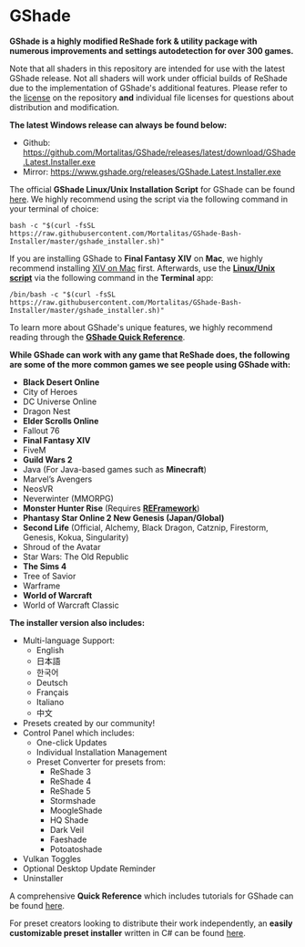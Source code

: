 # GShade
**GShade is a highly modified ReShade fork & utility package with numerous improvements and settings autodetection for over 300 games.** 

Note that all shaders in this repository are intended for use with the latest GShade release. Not all shaders will work under official builds of ReShade due to the implementation of GShade's additional features. Please refer to the [license](https://github.com/Mortalitas/GShade/blob/master/LICENSE.md) on the repository **and** individual file licenses for questions about distribution and modification.

**The latest Windows release can always be found below:**
* Github: https://github.com/Mortalitas/GShade/releases/latest/download/GShade.Latest.Installer.exe
* Mirror: https://www.gshade.org/releases/GShade.Latest.Installer.exe

The official **GShade Linux/Unix Installation Script** for GShade can be found [here](https://github.com/Mortalitas/GShade-Bash-Installer). We highly recommend using the script via the following command in your terminal of choice:
```
bash -c "$(curl -fsSL https://raw.githubusercontent.com/Mortalitas/GShade-Bash-Installer/master/gshade_installer.sh)"
```

If you are installing GShade to **Final Fantasy XIV** on **Mac**, we highly recommend installing [XIV on Mac](https://www.xivmac.com) first. Afterwards, use the **[Linux/Unix script](https://github.com/Mortalitas/GShade-Bash-Installer)** via the following command in the **Terminal** app:
```
/bin/bash -c "$(curl -fsSL https://raw.githubusercontent.com/Mortalitas/GShade-Bash-Installer/master/gshade_installer.sh)"
```

To learn more about GShade's unique features, we highly recommend reading through the **[GShade Quick Reference](https://drive.google.com/file/d/1YKbxcVDPwJkSzkFB9I0ERGsQEHvoh3P9)**.

**While GShade can work with any game that ReShade does, the following are some of the more common games we see people using GShade with:**
* **Black Desert Online**
* City of Heroes
* DC Universe Online
* Dragon Nest
* **Elder Scrolls Online**
* Fallout 76
* **Final Fantasy XIV**
* FiveM
* **Guild Wars 2**
* Java (For Java-based games such as **Minecraft**)
* Marvel’s Avengers
* NeosVR
* Neverwinter (MMORPG)
* **Monster Hunter Rise** (Requires [**REFramework**](https://github.com/praydog/REFramework))
* **Phantasy Star Online 2 New Genesis (Japan/Global)**
* **Second Life** (Official, Alchemy, Black Dragon, Catznip, Firestorm, Genesis, Kokua, Singularity)
* Shroud of the Avatar
* Star Wars: The Old Republic
* **The Sims 4**
* Tree of Savior
* Warframe
* **World of Warcraft**
* World of Warcraft Classic

**The installer version also includes:**
* Multi-language Support:
  * English
  * 日本語
  * 한국어
  * Deutsch
  * Français
  * Italiano
  * 中文
* Presets created by our community!
* Control Panel which includes:
  * One-click Updates
  * Individual Installation Management
  * Preset Converter for presets from:
    * ReShade 3
    * ReShade 4
    * ReShade 5
    * Stormshade
    * MoogleShade
    * HQ Shade
    * Dark Veil
    * Faeshade
    * Potoatoshade
* Vulkan Toggles
* Optional Desktop Update Reminder
* Uninstaller

A comprehensive **Quick Reference** which includes tutorials for GShade can be found [here](https://drive.google.com/file/d/1YKbxcVDPwJkSzkFB9I0ERGsQEHvoh3P9).

For preset creators looking to distribute their work independently, an **easily customizable preset installer** written in C# can be found [here](https://github.com/Mortalitas/GShade-Preset-Installer). 
